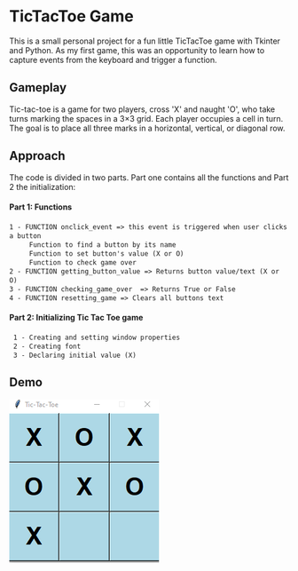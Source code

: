 # TicTacToe Game 

This is a small personal project for a fun little TicTacToe game with Tkinter and Python. As my first game, this was an opportunity to learn how to capture events from the keyboard and trigger a function. 


## Gameplay

Tic-tac-toe is a game for two players, cross 'X' and naught 'O', who take turns marking the spaces in a 3×3 grid. Each player occupies a cell in turn. The goal is to place all three marks in a horizontal, vertical, or diagonal row.  

## Approach 

The code is divided in two parts. Part one contains all the functions and Part 2 the initialization:

 
#### Part 1: Functions
    1 - FUNCTION onclick_event => this event is triggered when user clicks a button
         Function to find a button by its name
         Function to set button's value (X or O)
         Function to check game over
    2 - FUNCTION getting_button_value => Returns button value/text (X or O)
    3 - FUNCTION checking_game_over  => Returns True or False
    4 - FUNCTION resetting_game => Clears all buttons text

####  Part 2: Initializing Tic Tac Toe game  

     1 - Creating and setting window properties
     2 - Creating font
     3 - Declaring initial value (X)
 
## Demo 

![print](game_over.PNG)

